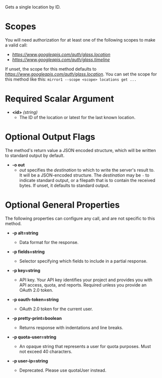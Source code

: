 Gets a single location by ID.
# Scopes

You will need authorization for at least one of the following scopes to make a valid call:

* *https://www.googleapis.com/auth/glass.location*
* *https://www.googleapis.com/auth/glass.timeline*

If unset, the scope for this method defaults to *https://www.googleapis.com/auth/glass.location*.
You can set the scope for this method like this: `mirror1 --scope <scope> locations get ...`
# Required Scalar Argument
* **&lt;id&gt;** *(string)*
    - The ID of the location or latest for the last known location.

# Optional Output Flags

The method's return value a JSON encoded structure, which will be written to standard output by default.

* **-o out**
    - *out* specifies the *destination* to which to write the server's result to.
      It will be a JSON-encoded structure.
      The *destination* may be `-` to indicate standard output, or a filepath that is to contain the received bytes.
      If unset, it defaults to standard output.
# Optional General Properties

The following properties can configure any call, and are not specific to this method.

* **-p alt=string**
    - Data format for the response.

* **-p fields=string**
    - Selector specifying which fields to include in a partial response.

* **-p key=string**
    - API key. Your API key identifies your project and provides you with API access, quota, and reports. Required unless you provide an OAuth 2.0 token.

* **-p oauth-token=string**
    - OAuth 2.0 token for the current user.

* **-p pretty-print=boolean**
    - Returns response with indentations and line breaks.

* **-p quota-user=string**
    - An opaque string that represents a user for quota purposes. Must not exceed 40 characters.

* **-p user-ip=string**
    - Deprecated. Please use quotaUser instead.
